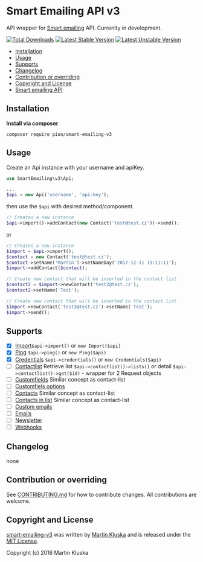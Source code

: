 # Smart Emailing API v3
API wrapper for [Smart emailing](http://smartemailing.cz) API. Currenlty in development.

[![Total Downloads](https://poser.pugx.org/pion/smart-emailing-v3/downloads?format=flat)](https://packagist.org/packages/pion/smart-emailing-v3)
[![Latest Stable Version](https://poser.pugx.org/pion/smart-emailing-v3/v/stable?format=flat)](https://packagist.org/packages/pion/smart-emailing-v3)
[![Latest Unstable Version](https://poser.pugx.org/pion/smart-emailing-v3/v/unstable?format=flat)](https://packagist.org/packages/pion/smart-emailing-v3)

* [Installation](#installation)
* [Usage](#usage)
* [Supports](#supports)
* [Changelog](#changelog)
* [Contribution or overriding](#contribution-or-overriding)
* [Copyright and License](#copyright-and-license)
* [Smart emailing API](https://app.smartemailing.cz/docs/api/v3/index.html)

## Installation

**Install via composer**

```
composer require pion/smart-emailing-v3
```

## Usage

Create an Api instance with your username and apiKey.

```php
use SmartEmailing\v3\Api;

...
$api = new Api('username', 'api-key');

```

then use the `$api` with desired method/component.

```php
// Creates a new instance
$api->import()->addContact(new Contact('test@test.cz'))->send();
```

or 

```php
// Creates a new instance
$import = $api->import();
$contact = new Contact('test@test.cz');
$contact->setName('Martin')->setNameDay('2017-12-11 11:11:11');
$import->addContact($contact);

// Create new contact that will be inserted in the contact list
$contact2 = $import->newContact('test2@test.cz');
$contact2->setName('Test');

// Create new contact that will be inserted in the contact list
$import->newContact('test3@test.cz')->setName('Test');
$import->send();
```

## Supports

* [x] [Import](https://app.smartemailing.cz/docs/api/v3/index.html#api-Import-Import_contacts)`$api->import()` or `new Import($api)`
* [x] [Ping](https://app.smartemailing.cz/docs/api/v3/index.html#api-Tests-Aliveness_test) `$api->ping()` or `new Ping($api)`
* [x] [Credentials](https://app.smartemailing.cz/docs/api/v3/index.html#api-Tests-Login_test_with_GET) `$api->credentials()` or `new Credentials($api)`
* [ ] [Contactlist](https://app.smartemailing.cz/docs/api/v3/index.html#api-Contactlists-Get_Contactlists) Retrieve list `$api->contactlist()->lists()` or detail `$api->contactlist()->get($id)` - wrapper for 2 Request objects
* [ ] [Customfields](https://app.smartemailing.cz/docs/api/v3/index.html#api-Customfields) Similar concept as contact-list
* [ ] [Customfiels options](https://app.smartemailing.cz/docs/api/v3/index.html#api-Customfield_Options)
* [ ] [Contacts](https://app.smartemailing.cz/docs/api/v3/index.html#api-Contacts) Similar concept as contact-list
* [ ] [Contacts in list](https://app.smartemailing.cz/docs/api/v3/index.html#api-Contacts_in_lists) Similar concept as contact-list
* [ ] [Custom emails](https://app.smartemailing.cz/docs/api/v3/index.html#api-Custom_emails)
* [ ] [Emails](https://app.smartemailing.cz/docs/api/v3/index.html#api-Emails)
* [ ] [Newsletter](https://app.smartemailing.cz/docs/api/v3/index.html#api-Newsletter)
* [ ] [Webhooks](https://app.smartemailing.cz/docs/api/v3/index.html#api-Webhooks)

## Changelog

none

## Contribution or overriding
See [CONTRIBUTING.md](CONTRIBUTING.md) for how to contribute changes. All contributions are welcome.

## Copyright and License

[smart-emailing-v3](https://github.com/pionl/smart-emailing-v3)
was written by [Martin Kluska](http://kluska.cz) and is released under the 
[MIT License](LICENSE.md).

Copyright (c) 2016 Martin Kluska